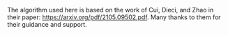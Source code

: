 The algorithm used here is based on the work of Cui, Dieci, and Zhao in their paper: https://arxiv.org/pdf/2105.09502.pdf. Many thanks to them for their guidance and support.
